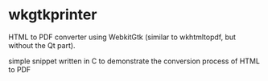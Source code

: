 # wkgtkprinter
HTML to PDF converter using WebkitGtk (similar to wkhtmltopdf, but without the Qt part).

simple snippet written in C to demonstrate the conversion process of HTML to PDF
